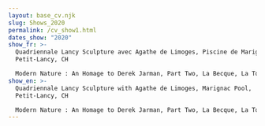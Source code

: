 ```yaml
---
layout: base_cv.njk
slug: Shows_2020
permalink: /cv_show1.html
dates_show: "2020"
show_fr: >-
  Quadriennale Lancy Sculpture avec Agathe de Limoges, Piscine de Marignac,
  Petit-Lancy, CH

  Modern Nature : An Homage to Derek Jarman, Part Two, La Becque, La Tour-de-Peilz, CH
show_en: >-
  Quadriennale Lancy Sculpture with Agathe de Limoges, Marignac Pool,
  Petit-Lancy, CH

  Modern Nature : An Homage to Derek Jarman, Part Two, La Becque, La Tour-de-Peilz, CH
---
```


